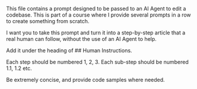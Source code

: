 This file contains a prompt designed to be passed to an AI Agent to edit a codebase. This is part of a course where I provide several prompts in a row to create something from scratch.

I want you to take this prompt and turn it into a step-by-step article that a real human can follow, without the use of an AI Agent to help.

Add it under the heading of ## Human Instructions.

Each step should be numbered 1, 2, 3.
Each sub-step should be numbered 1.1, 1.2 etc.

Be extremely concise, and provide code samples where needed.
